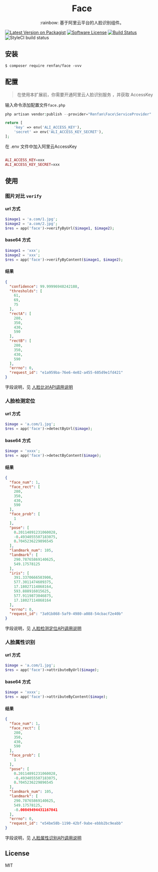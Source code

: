<h1 align="center"> Face </h1>

<p align="center">:rainbow: 基于阿里云平台的人脸识别组件。</p>

[![Latest Version on Packagist](https://img.shields.io/packagist/v/renfan/face.svg?style=flat-square)](https://packagist.org/packages/renfan/face)
[![Software License](https://img.shields.io/badge/license-MIT-brightgreen.svg?style=flat-square)](LICENSE.md)
[![Build Status](https://travis-ci.org/renfan/face.svg?branch=master)](https://travis-ci.org/renfan/face)
![StyleCI build status](https://github.styleci.io/repos/180088039/shield) 

## 安装

```shell
$ composer require renfan/face -vvv
```

## 配置

> 在使用本扩展前，你需要开通阿里云人脸识别服务 [](https://face.data.aliyun.com/console)，并获取 AccessKey

输入命令添加配置文件`face.php`

```php
php artisan vendor:publish --provider="Renfan\Face\ServiceProvider"
```
```php
return [
    'key' => env('ALI_ACCESS_KEY'),
    'secret' => env('ALI_ACCESS_KEY_SECRET'),
];
```
在 .env 文件中加入阿里云AccessKey
```php

ALI_ACCESS_KEY=xxx
ALI_ACCESS_KEY_SECRET=xxx
```

## 使用

### 图片对比 `verify`

#### url 方式
```php
$image1 = 'a.com/1.jpg';
$image2 = 'a.com/2.jpg';
$res = app('face')->verifyByUrl($image1, $image2);
```

#### base64 方式
```php
$image1 = 'xxx';
$image2 = 'xxx';
$res = app('face')->verifyByContent($image1, $image2);
```

#### 结果
```json
{
  "confidence": 99.99996948242188,
  "thresholds": [
    61,
    69,
    75
  ],
  "rectA": [
    280,
    350,
    430,
    590
  ],
  "rectB": [
    280,
    350,
    430,
    590
  ],
  "errno": 0,
  "request_id": "e1a959ba-76e6-4e02-a455-605d9e1fd421"
}

```
字段说明，见 [人脸比对API调用说明](https://help.aliyun.com/knowledge_detail/53535.html)

### 人脸检测定位

#### url 方式

```php
$image = 'a.com/1.jpg';
$res = app('face')->detectByUrl($image);
```

#### base64 方式

```php
$image = 'xxxx';
$res = app('face')->detectByContent($image);
```

#### 结果
```json
{
  "face_num": 1,
  "face_rect": [
    280,
    350,
    430,
    590
  ],
  "face_prob": [
    1
  ],
  "pose": [
    0.20114891231060028,
    -0.4934055507183075,
    0.7045236229896545
  ],
  "landmark_num": 105,
  "landmark": [
    290.78765869140625,
    549.17578125
  ],
  "iris": [
    391.3370666503906,
    577.3011474609375,
    17.18027114868164,
    593.888916015625,
    577.9119873046875,
    17.18027114868164
  ],
  "errno": 0,
  "request_id": "3a91b868-5af9-4980-a088-54cbacf2e40b"
}

```
字段说明，见 [人脸检测定位API调用说明](https://help.aliyun.com/knowledge_detail/53399.html)

### 人脸属性识别

#### url 方式

```php
$image = 'a.com/1.jpg';
$res = app('face')->attributeByUrl($image);
```

#### base64 方式

```php
$image = 'xxxx';
$res = app('face')->attributeByContent($image);
```

#### 结果
```json
{
  "face_num": 1,
  "face_rect": [
    280,
    350,
    430,
    590
  ],
  "face_prob": [
    1
  ],
  "pose": [
    0.20114891231060028,
    -0.4934055507183075,
    0.7045236229896545
  ],
  "landmark_num": 105,
  "landmark": [
    290.78765869140625,
    549.17578125,
    -0.00849494431167841
  ],
  "errno": 0,
  "request_id": "e54be58b-1190-42bf-9abe-ebbb2bc9eabb"
}

```
字段说明，见 [人脸属性识别API调用说明](https://help.aliyun.com/knowledge_detail/53520.html)

## License

MIT